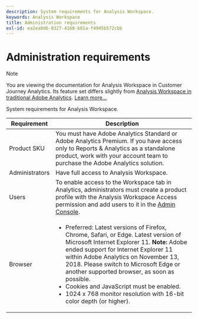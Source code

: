 ```yaml
---
description: System requirements for Analysis Workspace.
keywords: Analysis Workspace
title: Administration requirements
exl-id: ea2ea8d6-8327-4168-b81a-f4945b572cbb
---
```

# Administration requirements

>[!NOTE]
>
>You are viewing the documentation for Analysis Workspace in Customer Journey Analytics. Its feature set differs slightly from [Analysis Workspace in traditional Adobe Analytics](https://docs.adobe.com/content/help/en/analytics/analyze/analysis-workspace/home.html). [Learn more...](/help/getting-started/cja-aa.md)

System requirements for Analysis Workspace.

| Requirement | Description |
|--- |--- |
| Product SKU | You must have Adobe Analytics Standard or Adobe Analytics Premium. If you have access only to Reports & Analytics as a standalone product, work with your account team to purchase the Adobe Analytics solution. |
| Administrators | Have full access to Analysis Workspace. |
| Users | To enable access to the Workspace tab in Analytics, administrators must create a product profile with the Analysis Workspace Access permission and add users to it in the [Admin Console](https://docs.adobe.com/content/help/en/analytics/admin/admin-console/permissions/product-profile.html). |
| Browser | <ul><li>Preferred: Latest versions of Firefox, Chrome, Safari, or Edge. Latest version of Microsoft Internet Explorer 11. **Note:**  Adobe ended support for Internet Explorer 11 within Adobe Analytics on November 13, 2018. Please switch to Microsoft Edge or another supported browser, as soon as possible.</li><li>Cookies and JavaScript must be enabled.</li><li>1024 x 768 monitor resolution with 16-bit color depth (or higher).</li></ul> |
